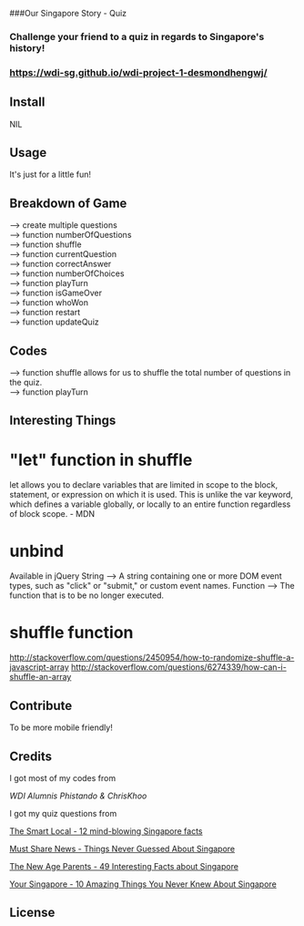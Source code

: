 ###Our Singapore Story - Quiz

### Challenge your friend to a quiz in regards to Singapore's history!

### https://wdi-sg.github.io/wdi-project-1-desmondhengwj/


## Install

NIL

## Usage

It's just for a little fun!

## Breakdown of Game

--> create multiple questions <br />
--> function numberOfQuestions <br />
--> function shuffle <br />
--> function currentQuestion <br />
--> function correctAnswer <br />
--> function numberOfChoices <br />
--> function playTurn <br />
--> function isGameOver <br />
--> function whoWon <br />
--> function restart <br />
--> function updateQuiz <br />

## Codes

--> function shuffle allows for us to shuffle the total number of questions in the quiz. <br />
--> function playTurn <br />

## Interesting Things

# "let" function in shuffle

let allows you to declare variables that are limited in scope to the block, statement, or expression on which it is used. This is unlike the var keyword, which defines a variable globally, or locally to an entire function regardless of block scope. - MDN

# unbind 

Available in jQuery
String --> A string containing one or more DOM event types, such as "click" or "submit," or custom event names.
Function --> The function that is to be no longer executed.

# shuffle function

http://stackoverflow.com/questions/2450954/how-to-randomize-shuffle-a-javascript-array
http://stackoverflow.com/questions/6274339/how-can-i-shuffle-an-array


## Contribute

To be more mobile friendly!


## Credits

I got most of my codes from 

*WDI Alumnis Phistando & ChrisKhoo*

I got my quiz questions from 

[The Smart Local - 12 mind-blowing Singapore facts](thesmartlocal.com/read/12-mind-blowing-singapore-facts)

[Must Share News - Things Never Guessed About Singapore](https://mustsharenews.com/things-never-guessed-singapore/)

[The New Age Parents - 49 Interesting Facts about Singapore](https://thenewageparents.com/49-interesting-facts-about-singapore-we-bet-you-didnt-know/)

[Your Singapore - 10 Amazing Things You Never Knew About Singapore](http://www.yoursingapore.com/editorials/10-amazing-things-you-never-knew-about-singapore.html)


## License





